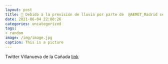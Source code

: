 ```yaml
---
layout: post
title: 📢 Debido a la previsión de lluvia por parte de  @AEMET_Madrid se suspenden las actividades programadas para mañana con motivo de...
date: 2021-06-04 22:00:26
categories: uncategorized
tags:
- random
image: /img/image.jpg
caption: This is a picture
---
```

Twitter Villanueva de la Cañada [link](https://twitter.com/AytoVDLCanada/status/1400789560204926977)
